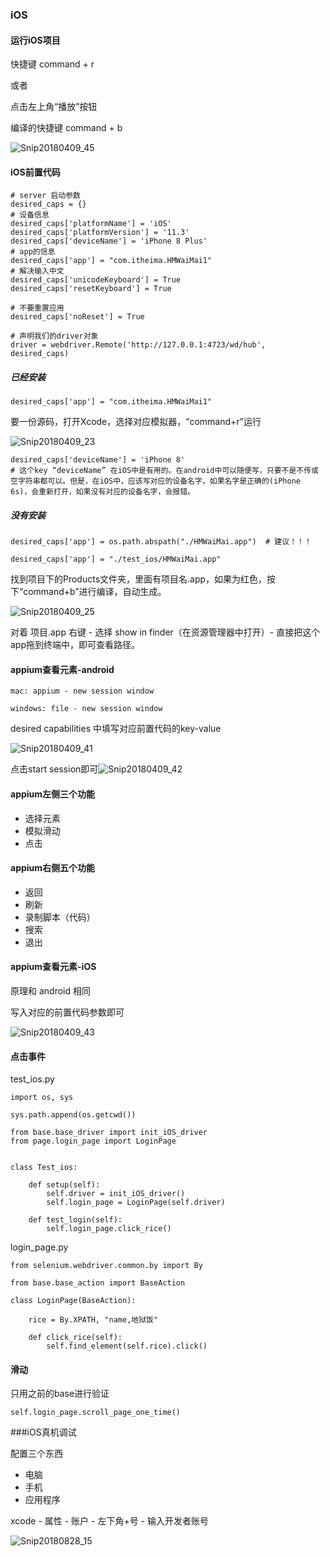 ### iOS

#### 运行iOS项目

快捷键 command + r

或者

点击左上角“播放”按钮

编译的快捷键 command + b

![Snip20180409_45](移动端测试_image/Snip20180409_45.png)



#### iOS前置代码

```
# server 启动参数
desired_caps = {}
# 设备信息
desired_caps['platformName'] = 'iOS'
desired_caps['platformVersion'] = '11.3'
desired_caps['deviceName'] = 'iPhone 8 Plus'
# app的信息
desired_caps['app'] = "com.itheima.HMWaiMai1"
# 解决输入中文
desired_caps['unicodeKeyboard'] = True
desired_caps['resetKeyboard'] = True

# 不要重置应用
desired_caps['noReset'] = True

# 声明我们的driver对象
driver = webdriver.Remote('http://127.0.0.1:4723/wd/hub', desired_caps)
```

##### 已经安装

```
desired_caps['app'] = "com.itheima.HMWaiMai1"
```

要一份源码，打开Xcode，选择对应模拟器，“command+r”运行

![Snip20180409_23](移动端测试_image/Snip20180409_23.png)

```
desired_caps['deviceName'] = 'iPhone 8'
# 这个key “deviceName” 在iOS中是有用的。在android中可以随便写，只要不是不传或空字符串都可以。但是，在iOS中，应该写对应的设备名字，如果名字是正确的(iPhone 6s)，会重新打开，如果没有对应的设备名字，会报错。
```

##### 没有安装

```
desired_caps['app'] = os.path.abspath("./HMWaiMai.app")  # 建议！！！
```

```
desired_caps['app'] = "./test_ios/HMWaiMai.app"
```

找到项目下的Products文件夹，里面有项目名.app，如果为红色，按下“command+b”进行编译，自动生成。

![Snip20180409_25](移动端测试_image/Snip20180409_25.png)

对着 项目.app 右键 - 选择 show in finder（在资源管理器中打开）- 直接把这个app拖到终端中，即可查看路径。

#### appium查看元素-android

```
mac: appium - new session window 

windows: file - new session window 
```

desired capabilities 中填写对应前置代码的key-value

![Snip20180409_41](移动端测试_image/Snip20180409_41.png)

点击start session即可![Snip20180409_42](移动端测试_image/Snip20180409_42.png)

#### appium左侧三个功能

- 选择元素
- 模拟滑动
- 点击

#### appium右侧五个功能

- 返回
- 刷新
- 录制脚本（代码）
- 搜索
- 退出

#### appium查看元素-iOS

原理和 android 相同

写入对应的前置代码参数即可

![Snip20180409_43](移动端测试_image/Snip20180409_43.png)

#### 点击事件

test_ios.py

```
import os, sys

sys.path.append(os.getcwd())

from base.base_driver import init_iOS_driver
from page.login_page import LoginPage


class Test_ios:

    def setup(self):
        self.driver = init_iOS_driver()
        self.login_page = LoginPage(self.driver)

    def test_login(self):
        self.login_page.click_rice()

```

login_page.py

```
from selenium.webdriver.common.by import By

from base.base_action import BaseAction

class LoginPage(BaseAction):

    rice = By.XPATH, "name,地狱饭"

    def click_rice(self):
        self.find_element(self.rice).click()
```

#### 滑动

只用之前的base进行验证

```
self.login_page.scroll_page_one_time()
```

###iOS真机调试

配置三个东西

- 电脑
- 手机
- 应用程序

xcode - 属性 - 账户 - 左下角+号 - 输入开发者账号

![Snip20180828_15](移动端测试_image/Snip20180828_15.png)